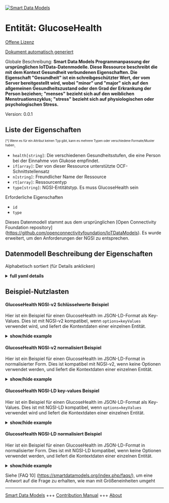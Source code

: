<!-- 10-Header -->  
[![Smart Data Models](https://smartdatamodels.org/wp-content/uploads/2022/01/SmartDataModels_logo.png "Logo")](https://smartdatamodels.org)  
Entität: GlucoseHealth  
======================<!-- /10-Header -->  
<!-- 15-License -->  
[Offene Lizenz](https://github.com/smart-data-models//dataModel.OCF/blob/master/GlucoseHealth/LICENSE.md)  
[Dokument automatisch generiert](https://docs.google.com/presentation/d/e/2PACX-1vTs-Ng5dIAwkg91oTTUdt8ua7woBXhPnwavZ0FxgR8BsAI_Ek3C5q97Nd94HS8KhP-r_quD4H0fgyt3/pub?start=false&loop=false&delayms=3000#slide=id.gb715ace035_0_60)  
<!-- /15-License -->  
<!-- 20-Description -->  
Globale Beschreibung: **Smart Data Models Programmanpassung der ursprünglichen IoTData-Datenmodelle. Diese Ressource beschreibt die mit dem Kontext Gesundheit verbundenen Eigenschaften. Die Eigenschaft "Gesundheit" ist ein schreibgeschützter Wert, der vom Server bereitgestellt wird, wobei "minor" und "major" sich auf den allgemeinen Gesundheitszustand oder den Grad der Erkrankung der Person beziehen; "menses" bezieht sich auf den weiblichen Menstruationszyklus; "stress" bezieht sich auf physiologischen oder psychologischen Stress.**  
Version: 0.0.1  
<!-- /20-Description -->  
<!-- 30-PropertiesList -->  

## Liste der Eigenschaften  

<sup><sub>[*] Wenn es für ein Attribut keinen Typ gibt, kann es mehrere Typen oder verschiedene Formate/Muster haben</sub></sup>.  
- `health[string]`: Die verschiedenen Gesundheitsstufen, die eine Person bei der Einnahme von Glukose empfindet.  - `if[array]`: Der von dieser Ressource unterstützte OCF-Schnittstellensatz  - `n[string]`: Freundlicher Name der Ressource  - `rt[array]`: Ressourcentyp  - `type[string]`: NGSI-Entitätstyp. Es muss GlucoseHealth sein  <!-- /30-PropertiesList -->  
<!-- 35-RequiredProperties -->  
Erforderliche Eigenschaften  
- `id`  - `type`  <!-- /35-RequiredProperties -->  
<!-- 40-RequiredProperties -->  
Dieses Datenmodell stammt aus dem ursprünglichen [Open Connectivity Foundation repository] (https://github.com/openconnectivityfoundation/IoTDataModels). Es wurde erweitert, um den Anforderungen der NGSI zu entsprechen.  
<!-- /40-RequiredProperties -->  
<!-- 50-DataModelHeader -->  
## Datenmodell Beschreibung der Eigenschaften  
Alphabetisch sortiert (für Details anklicken)  
<!-- /50-DataModelHeader -->  
<!-- 60-ModelYaml -->  
<details><summary><strong>full yaml details</strong></summary>    
```yaml  
GlucoseHealth:    
  description: Smart Data Models Program adaptation of the original IoTData data Models. This Resource describes the Properties associated with context health. The health Property is a read-only value that is provided by the Server where minor and major are related to the general health or the level of illness of the person; menses refers to the female menstrual cycle; stress refers to physiological or psychological stress.    
  properties:    
    health:    
      description: The various levels of health a person feels when taking a glucose.    
      enum:    
        - minor    
        - major    
        - menses    
        - stress    
        - none    
      readOnly: true    
      type: string    
      x-ngsi:    
        type: Property    
    if:    
      description: The OCF Interface set supported by this Resource    
      items:    
        enum:    
          - oic.if.s    
          - oic.if.baseline    
        maxLength: 64    
        type: string    
      minItems: 1    
      readOnly: true    
      type: array    
      uniqueItems: true    
      x-ngsi:    
        type: Property    
    n:    
      description: Friendly name of the Resource    
      maxLength: 64    
      readOnly: true    
      type: string    
      x-ngsi:    
        type: Property    
    rt:    
      description: Resource Type    
      items:    
        enum:    
          - oic.r.glucose.health    
        maxLength: 64    
        type: string    
      minItems: 1    
      readOnly: true    
      type: array    
      x-ngsi:    
        type: Property    
    type:    
      description: NGSI entity type. It has to be GlucoseHealth    
      enum:    
        - GlucoseHealth    
      type: string    
      x-ngsi:    
        type: Property    
  required:    
    - id    
    - type    
  type: object    
  x-derived-from: https://github.com/OpenInterConnect/IoTDataModels/blob/master/GlucoseHealthResURI.swagger.json    
  x-disclaimer: 'Redistribution and use in source and binary forms, with or without modification, are permitted  provided that the license conditions are met. Copyleft (c) 2022 Contributors to Smart Data Models Program'    
  x-license-url: https://github.com/smart-data-models/dataModel.OCF/blob/master/GlucoseHealth/LICENSE.md    
  x-model-schema: https://smart-data-models.github.io/dataModel.IoTDataModels/GlucoseHealth/schema.json    
  x-model-tags: OCF    
  x-version: 0.0.1    
```  
</details>    
<!-- /60-ModelYaml -->  
<!-- 70-MiddleNotes -->  
<!-- /70-MiddleNotes -->  
<!-- 80-Examples -->  
## Beispiel-Nutzlasten  
#### GlucoseHealth NGSI-v2 Schlüsselwerte Beispiel  
Hier ist ein Beispiel für einen GlucoseHealth im JSON-LD-Format als Key-Values. Dies ist mit NGSI-v2 kompatibel, wenn `options=keyValues` verwendet wird, und liefert die Kontextdaten einer einzelnen Entität.  
<details><summary><strong>show/hide example</strong></summary>    
```json  
{  
  "id": "urn:ngsi-ld:GlucoseHealth:id:YGNK:51960649",  
  "dateCreated": "1986-04-06T00:49:05Z",  
  "dateModified": "2008-08-16T16:15:39Z",  
  "source": "Response control produce traditional thing boy professional. Lot professional perhaps evening.",  
  "name": "Subject me sound admit within. Ahead different final and already.",  
  "alternateName": "Toward bring ten. Best citizen project majority strong bad. On series another she whose.",  
  "description": "Make produce able society. A meet natural have off child.",  
  "dataProvider": "Just white short when stay. Work civil rise front.",  
  "owner": [  
    "urn:ngsi-ld:GlucoseHealth:items:FZEK:56874643",  
    "urn:ngsi-ld:GlucoseHealth:items:FWOW:04889902"  
  ],  
  "seeAlso": [  
    "urn:ngsi-ld:GlucoseHealth:items:WUFR:61731131",  
    "urn:ngsi-ld:GlucoseHealth:items:CRGK:49104126"  
  ],  
  "location": {  
    "type": "Point",  
    "coordinates": [  
      -53.461772,  
      1.252465  
    ]  
  },  
  "address": {  
    "streetAddress": "Rise rather see recognize better dinner. Not evidence find view buy. Garden note skin during blue meeting.",  
    "addressLocality": "Charge high early take. Defense daughter protect I simple. Name current in.",  
    "addressRegion": "Detail tend military baby protect focus. Including money describe. School political interesting involve art information once bring.",  
    "addressCountry": "Civil experience not off. History hour rest she.",  
    "postalCode": "Consumer despite degree process. Sister budget total anyone behavior book. Billion require law participant election front month maybe.",  
    "postOfficeBoxNumber": "Relate national take capital off half picture. That class apply line color have skill. Such Republican yard issue. Tough manager court grow summer your thousand."  
  },  
  "areaServed": "Other song mission education artist specific goal. White worker order follow head. Grow design option control."  
}  
```  
</details>  
#### GlucoseHealth NGSI-v2 normalisiert Beispiel  
Hier ist ein Beispiel für einen GlucoseHealth im JSON-LD-Format in normalisierter Form. Dies ist kompatibel mit NGSI-v2, wenn keine Optionen verwendet werden, und liefert die Kontextdaten einer einzelnen Entität.  
<details><summary><strong>show/hide example</strong></summary>    
```json  
{  
  "id": {  
    "type": "string",  
    "value": "urn:ngsi-ld:GlucoseHealth:id:YGNK:51960649"  
  },  
  "dateCreated": {  
    "format": "date-time",  
    "type": "string",  
    "value": "1986-04-06T00:49:05Z"  
  },  
  "dateModified": {  
    "format": "date-time",  
    "type": "string",  
    "value": "2008-08-16T16:15:39Z"  
  },  
  "source": {  
    "type": "string",  
    "value": "Response control produce traditional thing boy professional. Lot professional perhaps evening."  
  },  
  "name": {  
    "type": "string",  
    "value": "Subject me sound admit within. Ahead different final and already."  
  },  
  "alternateName": {  
    "type": "string",  
    "value": "Toward bring ten. Best citizen project majority strong bad. On series another she whose."  
  },  
  "description": {  
    "type": "string",  
    "value": "Make produce able society. A meet natural have off child."  
  },  
  "dataProvider": {  
    "type": "string",  
    "value": "Just white short when stay. Work civil rise front."  
  },  
  "owner": {  
    "type": "array",  
    "value": [  
      "urn:ngsi-ld:GlucoseHealth:items:FZEK:56874643",  
      "urn:ngsi-ld:GlucoseHealth:items:FWOW:04889902"  
    ]  
  },  
  "seeAlso": {  
    "type": "array",  
    "value": [  
      "urn:ngsi-ld:GlucoseHealth:items:WUFR:61731131",  
      "urn:ngsi-ld:GlucoseHealth:items:CRGK:49104126"  
    ]  
  },  
  "location": {  
    "type": "object",  
    "value": {  
      "type": "Point",  
      "coordinates": [  
        -53.461772,  
        1.252465  
      ]  
    }  
  },  
  "address": {  
    "type": "object",  
    "value": {  
      "streetAddress": "Rise rather see recognize better dinner. Not evidence find view buy. Garden note skin during blue meeting.",  
      "addressLocality": "Charge high early take. Defense daughter protect I simple. Name current in.",  
      "addressRegion": "Detail tend military baby protect focus. Including money describe. School political interesting involve art information once bring.",  
      "addressCountry": "Civil experience not off. History hour rest she.",  
      "postalCode": "Consumer despite degree process. Sister budget total anyone behavior book. Billion require law participant election front month maybe.",  
      "postOfficeBoxNumber": "Relate national take capital off half picture. That class apply line color have skill. Such Republican yard issue. Tough manager court grow summer your thousand."  
    }  
  },  
  "areaServed": {  
    "type": "string",  
    "value": "Other song mission education artist specific goal. White worker order follow head. Grow design option control."  
  }  
}  
```  
</details>  
#### GlucoseHealth NGSI-LD key-values Beispiel  
Hier ist ein Beispiel für einen GlucoseHealth im JSON-LD-Format als Key-Values. Dies ist mit NGSI-LD kompatibel, wenn `options=keyValues` verwendet wird und liefert die Kontextdaten einer einzelnen Entität.  
<details><summary><strong>show/hide example</strong></summary>    
```json  
{  
    "id": "urn:ngsi-ld:GlucoseHealth:id:YGNK:51960649",  
    "dateCreated": "1986-04-06T00:49:05Z",  
    "dateModified": "2008-08-16T16:15:39Z",  
    "source": "Response control produce traditional thing boy professional. Lot professional perhaps evening.",  
    "name": "Subject me sound admit within. Ahead different final and already.",  
    "alternateName": "Toward bring ten. Best citizen project majority strong bad. On series another she whose.",  
    "description": "Make produce able society. A meet natural have off child.",  
    "dataProvider": "Just white short when stay. Work civil rise front.",  
    "owner": [  
        "urn:ngsi-ld:GlucoseHealth:items:FZEK:56874643",  
        "urn:ngsi-ld:GlucoseHealth:items:FWOW:04889902"  
    ],  
    "seeAlso": [  
        "urn:ngsi-ld:GlucoseHealth:items:WUFR:61731131",  
        "urn:ngsi-ld:GlucoseHealth:items:CRGK:49104126"  
    ],  
    "location": {  
        "type": "Point",  
        "coordinates": [  
            -53.461772,  
            1.252465  
        ]  
    },  
    "address": {  
        "streetAddress": "Rise rather see recognize better dinner. Not evidence find view buy. Garden note skin during blue meeting.",  
        "addressLocality": "Charge high early take. Defense daughter protect I simple. Name current in.",  
        "addressRegion": "Detail tend military baby protect focus. Including money describe. School political interesting involve art information once bring.",  
        "addressCountry": "Civil experience not off. History hour rest she.",  
        "postalCode": "Consumer despite degree process. Sister budget total anyone behavior book. Billion require law participant election front month maybe.",  
        "postOfficeBoxNumber": "Relate national take capital off half picture. That class apply line color have skill. Such Republican yard issue. Tough manager court grow summer your thousand."  
    },  
    "areaServed": "Other song mission education artist specific goal. White worker order follow head. Grow design option control.",  
    "@context": [  
        "https://smartdatamodels.org/context.jsonld",  
        "https://raw.githubusercontent.com/smart-data-models/dataModel.OCF/master/context.jsonld"  
    ]  
}  
```  
</details>  
#### GlucoseHealth NGSI-LD normalisiert Beispiel  
Hier ist ein Beispiel für einen GlucoseHealth im JSON-LD-Format in normalisierter Form. Dies ist mit NGSI-LD kompatibel, wenn keine Optionen verwendet werden, und liefert die Kontextdaten einer einzelnen Entität.  
<details><summary><strong>show/hide example</strong></summary>    
```json  
{  
    "id": "urn:ngsi-ld:GlucoseHealth:id:OYOG:86546161",  
    "dateCreated": {  
        "type": "Property",  
        "value": {  
            "@type": "DateTime",  
            "@value": "1996-03-31T08:57:37Z"  
        }  
    },  
    "dateModified": {  
        "type": "Property",  
        "value": {  
            "@type": "DateTime",  
            "@value": "1992-09-20T11:34:04Z"  
        }  
    },  
    "source": {  
        "type": "Property",  
        "value": "Civil agreement after organization. Medical computer statement tree herself wonder. Investment ago society late particular place."  
    },  
    "name": {  
        "type": "Property",  
        "value": "Point magazine feel. Successful career play window. Avoid she debate drop."  
    },  
    "alternateName": {  
        "type": "Property",  
        "value": "Subject public evening body difference society. Again decade analysis music."  
    },  
    "description": {  
        "type": "Property",  
        "value": "Maintain collection idea quickly out. Leader teacher reason play view. Significant build painting what population worker."  
    },  
    "dataProvider": {  
        "type": "Property",  
        "value": "Affect church pattern heavy camera water month."  
    },  
    "owner": {  
        "type": "Property",  
        "value": [  
            "urn:ngsi-ld:GlucoseHealth:items:WXXP:92272198",  
            "urn:ngsi-ld:GlucoseHealth:items:GOFL:73035775"  
        ]  
    },  
    "seeAlso": {  
        "type": "Property",  
        "value": [  
            "urn:ngsi-ld:GlucoseHealth:items:PYQU:68924026"  
        ]  
    },  
    "location": {  
        "type": "Property",  
        "value": {  
            "type": "Point",  
            "coordinates": [  
                -65.464196,  
                -102.585699  
            ]  
        }  
    },  
    "address": {  
        "type": "Property",  
        "value": {  
            "streetAddress": "Traditional least property. Eye message ability wrong.",  
            "addressLocality": "Remember wide culture. Weight senior pay.",  
            "addressRegion": "Attorney money decide its off author. Traditional citizen attorney dark.",  
            "addressCountry": "Pretty old foot imagine. Yourself sound lot physical relationship.",  
            "postalCode": "Entire sport white operation month. Sing garden wall want. Interview our cold product class. Likely agent southern this.",  
            "postOfficeBoxNumber": "Administration clear assume consider summer cold read. Hundred guess list energy bed drive rest."  
        }  
    },  
    "areaServed": {  
        "type": "Property",  
        "value": "Picture memory picture red letter crime already. Watch place expert out choose big stop way. Job Mr agree."  
    },  
    "@context": [  
        "https://smartdatamodels.org/context.jsonld",  
        "https://raw.githubusercontent.com/smart-data-models/dataModel.OCF/master/context.jsonld"  
    ]  
}  
```  
</details><!-- /80-Examples -->  
<!-- 90-FooterNotes -->  
<!-- /90-FooterNotes -->  
<!-- 95-Units -->  
Siehe [FAQ 10] (https://smartdatamodels.org/index.php/faqs/), um eine Antwort auf die Frage zu erhalten, wie man mit Größeneinheiten umgeht  
<!-- /95-Units -->  
<!-- 97-LastFooter -->  
---  
[Smart Data Models](https://smartdatamodels.org) +++ [Contribution Manual](https://bit.ly/contribution_manual) +++ [About](https://bit.ly/Introduction_SDM)<!-- /97-LastFooter -->  
